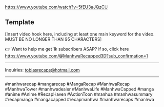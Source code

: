 
https://www.youtube.com/watch?v=5fEU3aJQzCU

## Template
[Insert video hook here, including at least one main keyword for the video. MUST BE NO LONGER THAN 95 CHARACTERS]


👉 Want to help me get 1k subscribers ASAP? If so, click here https://www.youtube.com/@ManhwaRecapped3D?sub_confirmation=1




 --------------------------------------------



Inquiries: tobiasrecaps@hotmail.com



--------------------------------------------



#manhwarecap #mangarecap #MangaRecap #ManhwaRecap #ManhwaTower #manhwadealer #ManhwaLife #ManhwaCapped #manga #anime #Anime #RecapHaven #ActionToon #manhua #manhwasummary #recapmanga #mangacapped #recapmanhwa #manhwarecaps #manhwa